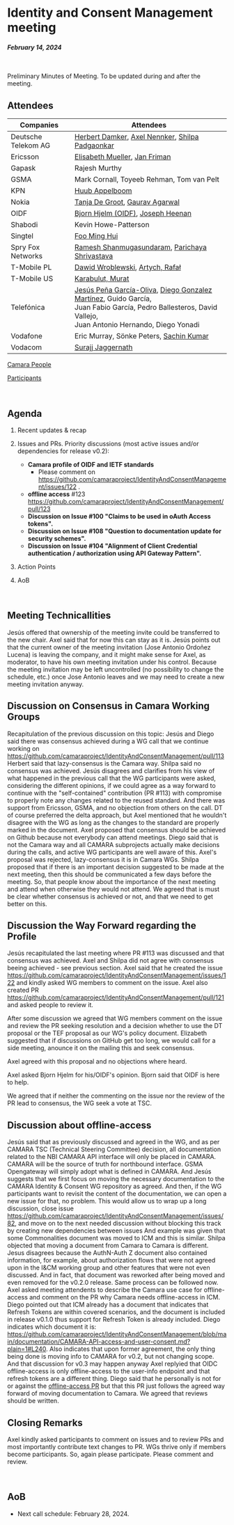 # Identity and Consent Management meeting

#### *February 14, 2024*

<br>

Preliminary Minutes of Meeting. To be updated during and after the meeting.

## Attendees

| Companies | Attendees |
| --------- | --------- |
| Deutsche Telekom AG | [Herbert Damker](https://wiki.camaraproject.org/display/~hdamker), [Axel Nennker](https://wiki.camaraproject.org/display/~ignisvulpis), [Shilpa Padgaonkar](https://wiki.camaraproject.org/display/~shilpa.padgaonkar) |
| Ericsson  | [Elisabeth Mueller](https://wiki.camaraproject.org/display/~elisabethmueller), [Jan Friman](https://wiki.camaraproject.org/display/~Jan_Friman) |
| Gapask    | Rajesh Murthy |
| GSMA      | Mark Cornall, Toyeeb Rehman, Tom van Pelt |
| KPN       | [Huub Appelboom](https://github.com/HuubAppelboom) |
| Nokia     | [Tanja De Groot](https://wiki.camaraproject.org/display/~TanjaDeGroot), [Gaurav Agarwal](https://wiki.camaraproject.org/display/~gaurav2192) |
| OIDF      | [Bjorn Hjelm (OIDF)](https://github.com/bhjelm), [Joseph Heenan](https://github.com/jogu)  |
| Shabodi   | Kevin Howe-Patterson |
| Singtel   | [Foo Ming Hui](https://wiki.camaraproject.org/display/~mhfoo) |
| Spry Fox Networks | [Ramesh Shanmugasundaram](https://wiki.camaraproject.org/display/~sfnuser), [Parichaya Shrivastava](https://wiki.camaraproject.org/display/~lfsfn) |
| T-Mobile PL | [Dawid Wroblewski](https://github.com/DT-DawidWroblewski), [Artych, Rafał](https://wiki.camaraproject.org/display/~rart) |
| T-Mobile US | [Karabulut, Murat](https://wiki.camaraproject.org/display/~gmuratk) |
| Telefónica | [Jesús Peña García-Oliva](https://github.com/jpengar), [Diego Gonzalez Martínez](https://github.com/diegogonmar), Guido García,<br> Juan Fabio García, Pedro Ballesteros, David Vallejo,<br> Juan Antonio Hernando, Diego Yonadi |
| Vodafone  | Eric Murray, Sönke Peters, [Sachin Kumar](https://wiki.camaraproject.org/display/~sachinvodafone)|
| Vodacom | [Surajj Jaggernath](https://wiki.camaraproject.org/display/~surajjj) |

[Camara People](https://wiki.camaraproject.org/browsepeople.action)

[Participants](https://github.com/camaraproject/Governance/blob/main/PARTICIPANTS.MD)

<br>

## Agenda

1. Recent updates & recap
2. Issues and PRs. Priority discussions (most active issues and/or dependencies for release v0.2):
    - **Camara profile of OIDF and IETF standards**
        - Please comment on https://github.com/camaraproject/IdentityAndConsentManagement/issues/122 .
    - **offline access** #123 https://github.com/camaraproject/IdentityAndConsentManagement/pull/123
    - **Discussion on Issue #100 "Claims to be used in oAuth Access tokens".**
    - **Discussion on Issue #108 "Question to documentation update for security schemes".**
    - **Discussion on Issue #104 "Alignment of Client Credential authentication / authorization using API Gateway Pattern".**

3. Action Points
4. AoB

<br>

## Meeting Technicallities

Jesús offered that ownership of the meeting invite could be transferred to the new chair. Axel said that for now this can stay as it is.
Jesús points out that the current owner of the meeting invitation (Jose Antonio Ordoñez Lucena) is leaving the company, and it might make sense for Axel, as moderator, to have his own meeting invitation under his control. Because the meeting invitation may be left uncontrolled (no possibility to change the schedule, etc.) once Jose Antonio leaves and we may need to create a new meeting invitation anyway.


## Discussion on Consensus in Camara Working Groups

Recapitulation of the previous discussion on this topic: Jesús and Diego said there was consensus achieved during a WG call that we continue working on https://github.com/camaraproject/IdentityAndConsentManagement/pull/113
Herbert said that lazy-consensus is the Camara way. Shilpa said no consensus was achieved. 
Jesús disagrees and clarifies from his view of what happened in the previous call that the WG participants were asked, considering the different opinions, if we could agree as a way forward to continue with the "self-contained" contribution (PR #113) with compromise to properly note any changes related to the reused standard. And there was support from Ericsson, GSMA, and no objection from others on the call. DT of course preferred the delta approach, but Axel mentioned that he wouldn't disagree with the WG as long as the changes to the standard are properly marked in the document.
Axel proposed that consensus should be achieved on Github because not everybody can attend meetings. Diego said that is not the Camara way and all CAMARA subprojects actually make decisions during the calls, and active WG participants are well aware of this. Axel's proposal was rejected, lazy-consensus it is in Camara WGs.
Shilpa proposed that if there is an important decision suggested to be made at the next meeting, then this should be communicated a few days before the meeting. So, that people know about the importance of the next meeting and attend when otherwise they would not attend.
We agreed that is must be clear whether consensus is achieved or not, and that we need to get better on this.

## Discussion the Way Forward regarding the Profile

Jesús recapitulated the last meeting where PR #113 was discussed and that consensus was achieved.
Axel and Shilpa did not agree with consensus beeing achieved - see previous section.
Axel said that he created the issue https://github.com/camaraproject/IdentityAndConsentManagement/issues/122 and kindly asked WG members to comment on the issue.
Axel also created PR https://github.com/camaraproject/IdentityAndConsentManagement/pull/121 and asked people to review it.

After some discussion we agreed that WG members comment on the issue and review the PR seeking resolution and a decision whether to use the DT proposal or the TEF proposal as our WG's policy document.
Elizabeth suggested that if discussions on GitHub get too long, we would call for a side meeting, anounce it on the mailing this and seek consensus.

Axel agreed with this proposal and no objections where heard.

Axel asked Bjorn Hjelm for his/OIDF's opinion. Bjorn said that OIDF is here to help.

We agreed that if neither the commenting on the issue nor the review of the PR lead to consensus, the WG seek a vote at TSC.


## Discussion about offline-access

Jesús said that as previously discussed and agreed in the WG, and as per CAMARA TSC (Technical Steering Committee) decision, all documentation related to the NBI CAMARA API interface will only be placed in CAMARA. CAMARA will be the source of truth for northbound interface. GSMA Opengateway will simply adopt what is defined in CAMARA. And Jesús suggests that we first focus on moving the necessary documentation to the CAMARA Identity & Consent WG repository as agreed. And then, if the WG participants want to revisit the content of the documentation, we can open a new issue for that, no problem. This would allow us to wrap up a long discussion, close issue https://github.com/camaraproject/IdentityAndConsentManagement/issues/82, and move on to the next needed discussion without blocking this track by creating new dependencies between issues
And example was given that some Commonalities document was moved to ICM and this is similar. Shilpa objected that moving a document from Camara to Camara is different.
Jesus disagrees because the AuthN-Auth Z document also contained information, for example, about authorization flows that were not agreed upon in the I&CM working group and other features that were not even discussed. And in fact, that document was reworked after being moved and even removed for the v0.2.0 release. Same process can be followed now.
Axel asked meeting attendents to describe the Camara use case for offline-access and comment on the PR why Camara needs offline-access in ICM.
Diego pointed out that ICM already has a document that indicates that Refresh Tokens are within covered scenarios, and the document is included in release v0.1.0 thus support for Refresh Token is already included. Diego indicates which document it is: https://github.com/camaraproject/IdentityAndConsentManagement/blob/main/documentation/CAMARA-API-access-and-user-consent.md?plain=1#L240.
Also indicates that upon former agreement, the only thing being done is moving info to CAMARA for v0.2, but not changing scope. And that discussion for v0.3 may happen anyway
Axel replyied that OIDC offline-access is only offline-access to the user-info endpoint and that refresh tokens are a different thing.
Diego said that he personally is not for or against the [offline-access PR](https://github.com/camaraproject/IdentityAndConsentManagement/pull/123) but that this PR just follows the agreed way forward of moving documentation to Camara.
We agreed that reviews should be written.

## Closing Remarks

Axel kindly asked participants to comment on issues and to review PRs and most importantly contribute text changes to PR.
WGs thrive only if members become participants. So, again please participate. Please comment and review.



<br>

## AoB

- Next call schedule: February 28, 2024.

